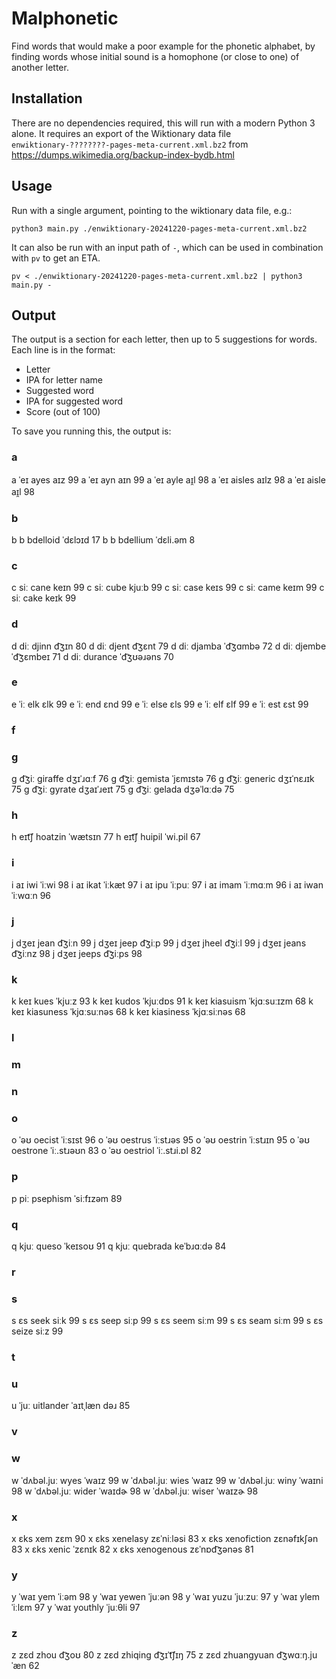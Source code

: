 # Malphonetic
Find words that would make a poor example for the phonetic alphabet, by finding words whose initial sound is a homophone (or close to one) of another letter.

## Installation
There are no dependencies required, this will run with a modern Python 3 alone. It requires an export of the Wiktionary data file `enwiktionary-????????-pages-meta-current.xml.bz2` from https://dumps.wikimedia.org/backup-index-bydb.html

## Usage
Run with a single argument, pointing to the wiktionary data file, e.g.:

    python3 main.py ./enwiktionary-20241220-pages-meta-current.xml.bz2

It can also be run with an input path of `-`, which can be used in combination with `pv` to get an ETA.

    pv < ./enwiktionary-20241220-pages-meta-current.xml.bz2 | python3 main.py -

## Output
The output is a section for each letter, then up to 5 suggestions for words. Each line is in the format:

* Letter
* IPA for letter name
* Suggested word
* IPA for suggested word
* Score (out of 100)

To save you running this, the output is:

### a
a ˈeɪ ayes aɪz 99
a ˈeɪ ayn aɪn 99
a ˈeɪ ayle aɪ̯l 98
a ˈeɪ aisles aɪlz 98
a ˈeɪ aisle aɪ̯l 98

### b
b b bdelloid ˈdɛlɔɪd 17
b b bdellium ˈdɛli.əm 8

### c
c siː cane keɪn 99
c siː cube kjuːb 99
c siː case keɪs 99
c siː came keɪm 99
c siː cake keɪk 99

### d
d diː djinn d͡ʒɪn 80
d diː djent d͡ʒɛnt 79
d diː djamba ˈd͡ʒɑmbə 72
d diː djembe ˈd͡ʒɛmbeɪ 71
d diː durance ˈd͡ʒʊəɹəns 70

### e
e ˈiː elk ɛlk 99
e ˈiː end ɛnd 99
e ˈiː else ɛls 99
e ˈiː elf ɛlf 99
e ˈiː est ɛst 99

### f

### g
g d͡ʒiː giraffe dʒɪˈɹɑːf 76
g d͡ʒiː gemista ˈjɛmɪstə 76
g d͡ʒiː generic dʒɪˈnɛɹɪk 75
g d͡ʒiː gyrate dʒaɪˈɹeɪt 75
g d͡ʒiː gelada dʒəˈlɑːdə 75

### h
h eɪt͡ʃ hoatzin ˈwætsɪn 77
h eɪt͡ʃ huipil ˈwi.pil 67

### i
i aɪ iwi ˈiːwi 98
i aɪ ikat ˈiːkæt 97
i aɪ ipu ˈiːpuː 97
i aɪ imam ˈiːmɑːm 96
i aɪ iwan ˈiːwɑːn 96

### j
j dʒeɪ jean d͡ʒiːn 99
j dʒeɪ jeep d͡ʒiːp 99
j dʒeɪ jheel d͡ʒiːl 99
j dʒeɪ jeans d͡ʒiːnz 98
j dʒeɪ jeeps d͡ʒiːps 98

### k
k keɪ kues ˈkjuːz 93
k keɪ kudos ˈkjuːdɒs 91
k keɪ kiasuism ˈkjɑːsuːɪzm 68
k keɪ kiasuness ˈkjɑːsuːnəs 68
k keɪ kiasiness ˈkjɑːsiːnəs 68

### l

### m

### n

### o
o ˈəʊ oecist ˈiːsɪst 96
o ˈəʊ oestrus ˈiːstɹəs 95
o ˈəʊ oestrin ˈiːstɹɪn 95
o ˈəʊ oestrone ˈiː.stɹəʊn 83
o ˈəʊ oestriol ˈiː.stɹi.ɒl 82

### p
p piː psephism ˈsiːfɪzəm 89

### q
q kjuː queso ˈkeɪsoʊ 91
q kjuː quebrada keˈbɹɑːdə 84

### r

### s
s ɛs seek siːk 99
s ɛs seep siːp 99
s ɛs seem siːm 99
s ɛs seam siːm 99
s ɛs seize siːz 99

### t

### u
u ˈjuː uitlander ˈaɪtˌlæn dəɹ 85

### v

### w
w ˈdʌbəl.juː wyes ˈwaɪz 99
w ˈdʌbəl.juː wies ˈwaɪz 99
w ˈdʌbəl.juː winy ˈwaɪni 98
w ˈdʌbəl.juː wider ˈwaɪdɚ 98
w ˈdʌbəl.juː wiser ˈwaɪzɚ 98

### x
x ɛks xem zɛm 90
x ɛks xenelasy zɛˈniːləsi 83
x ɛks xenofiction zɛnəfɪkʃən 83
x ɛks xenic ˈzɛnɪk 82
x ɛks xenogenous zɛˈnɒd͡ʒənəs 81

### y
y ˈwaɪ yem ˈiːəm 98
y ˈwaɪ yewen ˈjuːən 98
y ˈwaɪ yuzu ˈjuːzuː 97
y ˈwaɪ ylem ˈiːlɛm 97
y ˈwaɪ youthly ˈjuːθli 97

### z
z zɛd zhou d͡ʒoʊ 80
z zɛd zhiqing d͡ʒɪˈt͡ʃɪŋ 75
z zɛd zhuangyuan d͡ʒwɑːŋ.juˈæn 62
